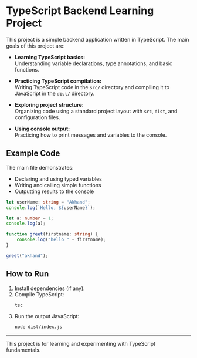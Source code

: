 # TypeScript Backend Learning Project

This project is a simple backend application written in TypeScript. The main goals of this project are:

- **Learning TypeScript basics:**  
  Understanding variable declarations, type annotations, and basic functions.

- **Practicing TypeScript compilation:**  
  Writing TypeScript code in the `src/` directory and compiling it to JavaScript in the `dist/` directory.

- **Exploring project structure:**  
  Organizing code using a standard project layout with `src`, `dist`, and configuration files.

- **Using console output:**  
  Practicing how to print messages and variables to the console.

## Example Code

The main file demonstrates:

- Declaring and using typed variables
- Writing and calling simple functions
- Outputting results to the console

```ts
let userName: string = "Akhand";
console.log(`Hello, ${userName}`);

let a: number = 1;
console.log(a);

function greet(firstname: string) {
    console.log("hello " + firstname);
}

greet("akhand");
```

## How to Run

1. Install dependencies (if any).
2. Compile TypeScript:
   ```sh
   tsc
   ```
3. Run the output JavaScript:
   ```sh
   node dist/index.js
   ```

---

This project is for learning and experimenting with TypeScript fundamentals.